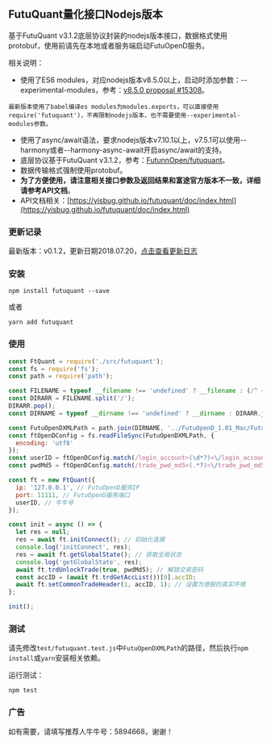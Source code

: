 ## FutuQuant量化接口Nodejs版本

基于FutuQuant v3.1.2底层协议封装的nodejs版本接口，数据格式使用protobuf，使用前请先在本地或者服务端启动FutuOpenD服务。

相关说明：

* 使用了ES6 modules，对应nodejs版本v8.5.0以上，启动时添加参数：--experimental-modules，参考：[v8.5.0 proposal #15308](https://github.com/nodejs/node/pull/15308)。

```
最新版本使用了babel编译es modules为modules.exports，可以直接使用require('futuquant')，不再限制nodejs版本，也不需要使用--experimental-modules参数。
```

* 使用了async/await语法，要求nodejs版本v7.10.1以上，v7.5.1可以使用--harmony或者--harmony-async-await开启async/await的支持。
* 底层协议基于FutuQuant v3.1.2，参考：[FutunnOpen/futuquant](https://github.com/FutunnOpen/futuquant/)。
* 数据传输格式强制使用protobuf。
* **为了方便使用，请注意相关接口参数及返回结果和富途官方版本不一致，详细请参考API文档**。
* API文档相关：[https://yisbug.github.io/futuquant/doc/index.html](https://yisbug.github.io/futuquant/doc/index.html)

### 更新记录

最新版本：v0.1.2，更新日期2018.07.20，[点击查看更新日志](https://github.com/yisbug/futuquant/blob/master/CHANGELOG.md)

### 安装

``` 
npm install futuquant --save
```

或者

``` 
yarn add futuquant
```

### 使用

``` javascript
const FtQuant = require('./src/futuquant');
const fs = require('fs');
const path = require('path');

const FILENAME = typeof __filename !== 'undefined' ? __filename : (/^ +at (?:file:\/*(?=\/)|)(.*?):\d+:\d+$/m.exec(Error().stack) || '')[1];
const DIRARR = FILENAME.split('/');
DIRARR.pop();
const DIRNAME = typeof __dirname !== 'undefined' ? __dirname : DIRARR.join('/');

const FutuOpenDXMLPath = path.join(DIRNAME, '../FutuOpenD_1.01_Mac/FutuOpenD.xml');
const ftOpenDConfig = fs.readFileSync(FutuOpenDXMLPath, {
  encoding: 'utf8'
});
const userID = ftOpenDConfig.match(/login_account>(\d*?)<\/login_account/)[1];
const pwdMd5 = ftOpenDConfig.match(/trade_pwd_md5>(.*?)<\/trade_pwd_md5/)[1];

const ft = new FtQuant({
  ip: '127.0.0.1', // FutuOpenD服务IP
  port: 11111, // FutuOpenD服务端口
  userID, // 牛牛号
});

const init = async () => {
  let res = null;
  res = await ft.initConnect(); // 初始化连接
  console.log('initConnect', res);
  res = await ft.getGlobalState(); // 获取全局状态
  console.log('getGlobalState', res);
  await ft.trdUnlockTrade(true, pwdMd5); // 解锁交易密码
  const accID = (await ft.trdGetAccList())[0].accID;
  await ft.setCommonTradeHeader(1, accID, 1); // 设置为港股的真实环境
};

init();

```

### 测试

请先修改`test/futuquant.test.js`中`FutuOpenDXMLPath`的路径，然后执行`npm install`或`yarn`安装相关依赖。

运行测试：

```
npm test
```

### 广告

如有需要，请填写推荐人牛牛号：5894668，谢谢！